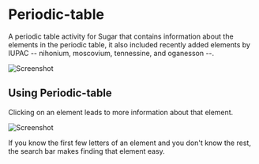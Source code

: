 Periodic-table
==============

A periodic table activity for Sugar that contains information about the elements in the periodic table, it also included recently added elements by IUPAC -- nihonium, moscovium, tennessine, and oganesson --.

![Screenshot](https://github.com/sugarlabs/periodic-table/blob/master/screenshots/3.png)

Using Periodic-table
--------------------

Clicking on an element leads to more information about that element.

![Screenshot](https://github.com/sugarlabs/periodic-table/blob/master/screenshots/1.png)


If you know the first few letters of an element and you don't know the rest, the search bar makes finding that element easy.
